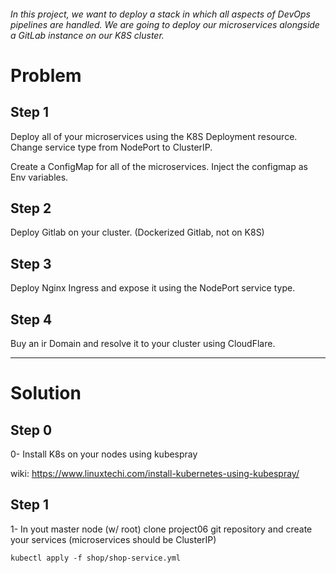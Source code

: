 ###### In this project, we want to deploy a stack in which all aspects of DevOps pipelines are handled. We are going to deploy our microservices alongside a GitLab instance on our K8S cluster.
# Problem
## Step 1
Deploy all of your microservices using the K8S Deployment resource. Change service type from NodePort to ClusterIP.

Create a ConfigMap for all of the microservices. Inject the configmap as Env variables.

## Step 2
Deploy Gitlab on your cluster. (Dockerized Gitlab, not on K8S)

## Step 3
Deploy Nginx Ingress and expose it using the NodePort service type.

## Step 4
Buy an ir Domain and resolve it to your cluster using CloudFlare.

----
# Solution
## Step 0
0- Install K8s on your nodes using kubespray

wiki: https://www.linuxtechi.com/install-kubernetes-using-kubespray/

## Step 1
1- In yout master node (w/ root) clone project06 git repository and create your services (microservices should be ClusterIP)
```
kubectl apply -f shop/shop-service.yml
```